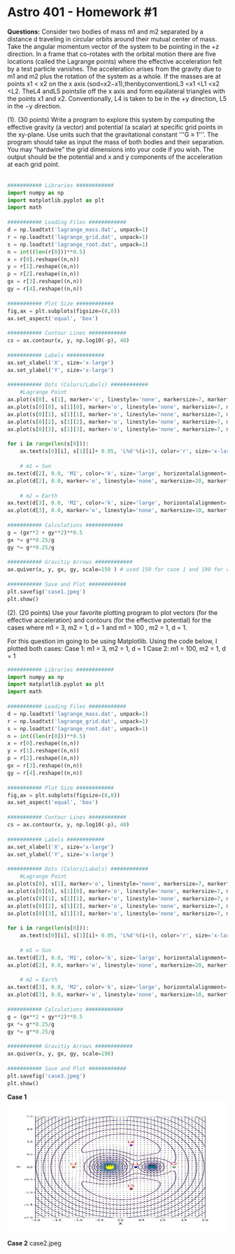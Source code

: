 # Astro 401 - Homework #1

**Questions:** Consider two bodies of mass m1 and m2 separated by a distance d traveling in circular orbits around their mutual center of mass. Take the angular momentum vector of the system to be pointing in the +z direction. In a frame that co-rotates with the orbital motion there are five locations (called the Lagrange points) where the effective acceleration felt by a test particle vanishes. The acceleration arises from the gravity due to m1 and m2 plus the rotation of the system as a whole. If the masses are at points x1 < x2 on the x axis (sod=x2−x1),thenbyconventionL3 <x1 <L1 <x2 <L2. TheL4 andL5 pointslie off the x axis and form equilateral triangles with the points x1 and x2. Conventionally, L4 is taken to be in the +y direction, L5 in the −y direction.

(1). (30 points) Write a program to explore this system by computing the effective gravity (a vector) and potential (a scalar) at specific grid points in the xy-plane. Use units such that the gravitational constant '''G ≡ 1'''. The program should take as input the mass of both bodies and their separation. You may “hardwire” the grid dimensions into your code if you wish. The output should be the potential and x and y components of the acceleration at each grid point.

``` python

########### Libraries ############
import numpy as np
import matplotlib.pyplot as plt
import math

########### Loading Files ############
d = np.loadtxt('lagrange_mass.dat', unpack=1)
r = np.loadtxt('lagrange_grid.dat', unpack=1)
s = np.loadtxt('lagrange_root.dat', unpack=1)
n = int((len(r[0]))**0.5)
x = r[0].reshape((n,n))
y = r[1].reshape((n,n))
p = r[2].reshape((n,n))
gx = r[3].reshape((n,n))
gy = r[4].reshape((n,n))

########### Plot Size ############
fig,ax = plt.subplots(figsize=(8,8))
ax.set_aspect('equal', 'box')

########### Contour Lines ############
cs = ax.contour(x, y, np.log10(-p), 40)

########### Labels ############
ax.set_xlabel('X', size='x-large')
ax.set_ylabel('Y', size='x-large')

########### Dots (Colors/Labels) ############
    #Lagrange Point 
ax.plot(s[0], s[1], marker='o', linestyle='none', markersize=7, markerfacecolor='r', markeredgecolor='k')
ax.plot(s[0][0], s[1][0], marker='o', linestyle='none', markersize=7, markerfacecolor='blue', markeredgecolor='k')
ax.plot(s[0][1], s[1][1], marker='o', linestyle='none', markersize=7, markerfacecolor='lightgreen', markeredgecolor='k')
ax.plot(s[0][2], s[1][2], marker='o', linestyle='none', markersize=7, markerfacecolor='orange', markeredgecolor='k')
ax.plot(s[0][3], s[1][3], marker='o', linestyle='none', markersize=7, markerfacecolor='magenta', markeredgecolor='k')
    
for i in range(len(s[0])):
    ax.text(s[0][i], s[1][i]+ 0.05, 'L%d'%(i+1), color='r', size='x-large', horizontalalignment='center', verticalalignment='bottom')
    
    # m1 = Sun
ax.text(d[2], 0.0, 'M1', color='k', size='large', horizontalalignment='center', verticalalignment='bottom')
ax.plot(d[2], 0.0, marker='o', linestyle='none', markersize=20, markerfacecolor='yellow', markeredgecolor='yellow')
    
    # m2 = Earth
ax.text(d[3], 0.0, 'M2', color='k', size='large', horizontalalignment='center', verticalalignment='bottom')
ax.plot(d[3], 0.0, marker='o', linestyle='none', markersize=10, markerfacecolor='teal', markeredgecolor='teal')

########### Calculations ############
g = (gx**2 + gy**2)**0.5
gx *= g**0.25/g
gy *= g**0.25/g

########### Gravitiy Arrows ############
ax.quiver(x, y, gx, gy, scale=150 ) # used 150 for case 1 and 190 for case 2

########### Save and Plot ############
plt.savefig('case1.jpeg')
plt.show()
```

(2). (20 points) Use your favorite plotting program to plot vectors (for the effective acceleration) and contours (for the effective potential) for the cases where m1 = 3, m2 = 1, d = 1 and m1 = 100 , m2 = 1, d = 1.

 For this question im going to be using Matplotlib. 
 Using the code below, I plotted both cases:
    Case 1: m1 = 3,   m2 = 1, d = 1 
    Case 2: m1 = 100, m2 = 1, d = 1
 
``` python
########### Libraries ############
import numpy as np
import matplotlib.pyplot as plt
import math

########### Loading Files ############
d = np.loadtxt('lagrange_mass.dat', unpack=1)
r = np.loadtxt('lagrange_grid.dat', unpack=1)
s = np.loadtxt('lagrange_root.dat', unpack=1)
n = int((len(r[0]))**0.5)
x = r[0].reshape((n,n))
y = r[1].reshape((n,n))
p = r[2].reshape((n,n))
gx = r[3].reshape((n,n))
gy = r[4].reshape((n,n))

########### Plot Size ############
fig,ax = plt.subplots(figsize=(8,8))
ax.set_aspect('equal', 'box')

########### Contour Lines ############
cs = ax.contour(x, y, np.log10(-p), 40)

########### Labels ############
ax.set_xlabel('X', size='x-large')
ax.set_ylabel('Y', size='x-large')

########### Dots (Colors/Labels) ############
    #Lagrange Point 
ax.plot(s[0], s[1], marker='o', linestyle='none', markersize=7, markerfacecolor='r', markeredgecolor='k')
ax.plot(s[0][0], s[1][0], marker='o', linestyle='none', markersize=7, markerfacecolor='blue', markeredgecolor='k')
ax.plot(s[0][1], s[1][1], marker='o', linestyle='none', markersize=7, markerfacecolor='lightgreen', markeredgecolor='k')
ax.plot(s[0][2], s[1][2], marker='o', linestyle='none', markersize=7, markerfacecolor='orange', markeredgecolor='k')
ax.plot(s[0][3], s[1][3], marker='o', linestyle='none', markersize=7, markerfacecolor='magenta', markeredgecolor='k')
    
for i in range(len(s[0])):
    ax.text(s[0][i], s[1][i]+ 0.05, 'L%d'%(i+1), color='r', size='x-large', horizontalalignment='center', verticalalignment='bottom')
    
    # m1 = Sun
ax.text(d[2], 0.0, 'M1', color='k', size='large', horizontalalignment='center', verticalalignment='bottom')
ax.plot(d[2], 0.0, marker='o', linestyle='none', markersize=20, markerfacecolor='yellow', markeredgecolor='yellow')
    
    # m2 = Earth
ax.text(d[3], 0.0, 'M2', color='k', size='large', horizontalalignment='center', verticalalignment='bottom')
ax.plot(d[3], 0.0, marker='o', linestyle='none', markersize=10, markerfacecolor='teal', markeredgecolor='k')

########### Calculations ############
g = (gx**2 + gy**2)**0.5
gx *= g**0.25/g
gy *= g**0.25/g

########### Gravitiy Arrows ############
ax.quiver(x, y, gx, gy, scale=190)

########### Save and Plot ############
plt.savefig('case3.jpeg')
plt.show()
```

**Case 1**
 <img src="https://github.com/shivpvtel/Astro401homework1/blob/main/case%201/case1.jpeg" width="600" height="300"/>

**Case 2**
case2.jpeg
